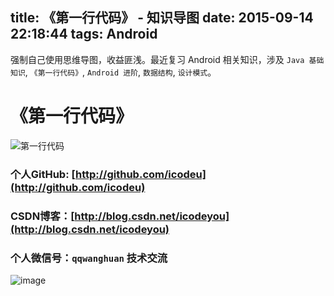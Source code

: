 title: 《第一行代码》 - 知识导图
date: 2015-09-14 22:18:44
tags: Android
---

强制自己使用思维导图，收益匪浅。最近复习 Android 相关知识，涉及 `Java 基础知识`, `《第一行代码》`, `Android 进阶`, `数据结构`, `设计模式`。

<!--more-->

# 《第一行代码》

![第一行代码](http://7xivx9.com1.z0.glb.clouddn.com/summary第一行代码.png)

### 个人GitHub:  [http://github.com/icodeu](http://github.com/icodeu)

### CSDN博客：[http://blog.csdn.net/icodeyou](http://blog.csdn.net/icodeyou)

### 个人微信号：`qqwanghuan`  技术交流

![image](http://7xivx9.com1.z0.glb.clouddn.com/wxqrcode_260.png)
